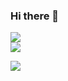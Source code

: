 ### Hi there 👋

![](https://img.shields.io/badge/backend-dev-white.svg)  
![](https://badgen.net/badge/open%20source/lover/red?icon=github)  

![](https://github-readme-stats.vercel.app/api/top-langs/?username=stefanoguerrini) 


<!--
**StefanoGuerrini/stefanoguerrini** is a ✨ _special_ ✨ repository because its `README.md` (this file) appears on your GitHub profile.

Here are some ideas to get you started:

- 🔭 I’m currently working on ...
- 🌱 I’m currently learning ...
- 👯 I’m looking to collaborate on ...
- 🤔 I’m looking for help with ...
- 💬 Ask me about ...
- 📫 How to reach me: ...
- 😄 Pronouns: ...
- ⚡ Fun fact: ...
-->
